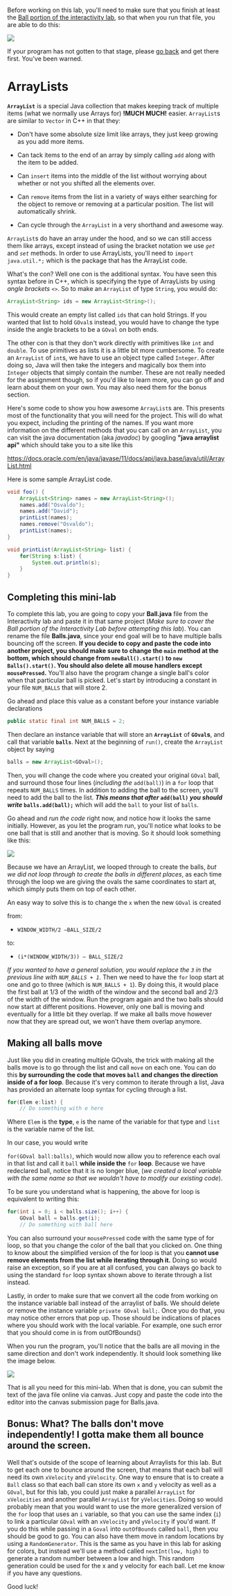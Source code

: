 Before working on this lab, you'll need to make sure that you finish at least the [Ball portion of the interactivity lab](5-Interact.html), so that when you run that file, you are able to do this:

![](lab5media/media/finalball.gif)

If your program has not gotten to that stage, please [go back](5-Interact.html) and get there first.  You've been warned.

# ArrayLists

**```ArrayList```** is a special Java collection that makes keeping track of
multiple items (what we normally use Arrays for) **!MUCH MUCH!** easier.
```ArrayList```s are similar to ```Vector``` in C++ in that they:

  - Don't have some absolute size limit like arrays, they just keep
    growing as you add more items.

  - Can tack items to the end of an array by simply calling ```add``` along
    with the item to be added.

  - Can ```insert``` items into the middle of the list without worrying about
    whether or not you shifted all the elements over.

  - Can ```remove``` items from the list in a
    variety of ways either searching for the object to remove or
    removing at a particular position. The list will automatically
    shrink.

  - Can cycle through the ```ArrayList``` in a very shorthand and awesome
    way.

```ArrayList```s do have an array under the hood, and so we can still access
them like arrays, except instead of using the bracket notation we use
*```get```* and *```set```* methods. In order to use ArrayLists, you'll need to
```import java.util.*;``` which is the package that has the ArrayList code.

What's the con? Well one con is the additional syntax. You have seen
this syntax before in C++, which is specifying the type of ArrayLists by
using *angle brackets* ```<>```. So to make an ```ArrayList``` of type ```String```,
you would do: 
```java
ArrayList<String> ids = new ArrayList<String>();
``` 
This would create an empty list called ```ids``` that can hold Strings. If you wanted that list to hold
```GOval```s instead, you would have to change the type inside the angle
brackets to be a ```GOval``` on both ends.

The other con is that they don't work directly with primitives like
```int``` and ```double```. To use primitives as lists it is a little bit more
cumbersome. To create an ```ArrayList``` of ```int```s, we have to use an object
type called ```Integer```. After doing so, Java will then take the integers
and magically box them into ```Integer``` objects that simply contain the
number. These are not really needed for the assignment though, so if
you'd like to learn more, you can go off and learn about them on your
own. You may also need them for the bonus section.

Here's some code to show you how awesome ```ArrayList```s are. This presents
most of the functionality that you will need for the project. This will
do what you expect, including the printing of the names. If you want
more information on the different methods that you can call on an
```ArrayList```, you can visit the java documentation (aka *javadoc*) by googling **"java arraylist
api"** which should take you to a site like this

<https://docs.oracle.com/en/java/javase/11/docs/api/java.base/java/util/ArrayList.html>

Here is some sample ArrayList code.

```java
void foo() {
    ArrayList<String> names = new ArrayList<String>();
    names.add("Osvaldo");
    names.add("David");
    printList(names);
    names.remove("Osvaldo");
    printList(names);
}

void printList(ArrayList<String> list) {
    for(String s:list) {
        System.out.println(s);
    }
}
```

## **Completing this mini-lab**

To complete this lab, you are going to copy your **Ball.java** file from
the Interactivity lab and paste it in that same project (*Make sure to
cover the Ball portion of the Interactivity Lab before attempting this
lab*). You can rename the file **Balls.java**, since your end goal will
be to have multiple balls bouncing off the screen. **If you decide to copy and paste the code into another project, you should make sure to change the ```main``` method at the bottom, which should change from ```newBall().start()``` to ```new Balls().start()```.  You should also delete all mouse handlers except ```mousePressed```.**  You'll also have the
program change a single ball's color when that particular ball is
picked. Let's start by introducing a constant in your file ```NUM_BALLS```
that will store 2.

Go ahead and place this value as a constant before your instance
variable declarations

```java
public static final int NUM_BALLS = 2;
```

Then declare an instance variable that will store an **```ArrayList```** of
**```GOval```s**, and call that variable **```balls```**. Next at the beginning of
```run()```, create the ```ArrayList``` object by saying
```java
balls = new ArrayList<GOval>();
```
Then, you will change the code where you created your original ```GOval```
ball, and surround those four lines (*including the* ```add(ball)```) in a
```for``` loop that repeats ```NUM_BALLS``` times. In addition to adding the
ball to the screen, you'll need to add the ball to the list. ***This means
that after* ```add(ball)``` *you should write* ```balls.add(ball);```** which will
add the ```ball``` to your list of ```balls```.

Go ahead and *run the code* right now, and notice how it looks the same
initially. However, as you let the program run, you'll notice what looks
to be one ball that is still and another that is moving. So it should look something like this:

![](lab6media/media/buggystep1.gif)

Because we have
an ArrayList, we looped through to create the balls, *but we did not loop
through to create the balls in different places*, as each time through
the loop we are giving the ovals the same coordinates to start at, which
simply puts them on top of each other. 

An easy way to solve this is to change the ```x``` when the new ```GOval``` is created

from:
- ```WINDOW_WIDTH/2 –BALL_SIZE/2```

to:
- ```(i*(WINDOW_WIDTH/3)) – BALL_SIZE/2```

*If you wanted to have a general solution, you would replace the ```3``` in the previous line with ```NUM_BALLS + 1```*.  Then we need to have the ```for``` loop start at one and go to three (which is ```NUM_BALLS + 1```). By
doing this, it would place the first ball at 1/3 of the width of the
window and the second ball and 2/3 of the width of the window. Run the
program again and the two balls should now start at different positions.  However, only one ball is moving and eventually for a little bit they overlap.  If we make all balls move however now that they are spread out, we won't have them overlap anymore.

## **Making all balls move**

Just like you did in creating multiple GOvals, the trick with making all
the balls move is to go through the list and call ```move``` on each one. You
can do this **by surrounding the code that moves ```ball``` and changes
the direction inside of a for loop**. Because it's very common to
iterate through a list, Java has provided an alternate loop syntax for
cycling through a list.

```java
for(Elem e:list) {
    // Do something with e here
```

Where ```Elem``` is the **type**, ```e``` is the name of the variable for that
type and ```list``` is the variable name of the list.

In our case, you would write

```for(GOval ball:balls)```, which would now allow you to reference each
oval in that list and call it ```ball``` **while inside the** ```for```
**loop**.  Because we have redeclared ball, notice that it is no longer blue, (*we created a local variable with the same name so that we wouldn't have to modify our existing code*).  

To be sure you understand what is happening, the above for loop is
equivalent to writing this:

```java
for(int i = 0; i < balls.size(); i++) {
    GOval ball = balls.get(i);
    // Do something with ball here
```

You can also surround your ```mousePressed``` code with the same type of for
loop, so that you change the color of the ball that you clicked on. One
thing to know about the simplified version of the for loop is that you
**cannot use remove elements from the list while iterating through it.**
Doing so would raise an exception, so if you are at all confused, you
can always go back to using the standard ```for``` loop syntax shown above to
iterate through a list instead.

Lastly, in order to make sure that we convert all the code from working on the instance variable ball instead of the arraylist of balls.  We should delete or remove the instance variable ```private GOval ball;```.  Once you do that, you may notice other errors that pop up.  Those should be indications of places where you should work with the local variable.  For example, one such error that you should come in is from outOfBounds()

When you run the program, you'll notice that the balls are all moving in
the same direction and don't work independently. It should look something like the image below.

![](lab6media/media/finalstep.gif)

That is all you need
for this mini-lab. When that is done, you can submit the text of the
java file online via canvas. Just copy and paste the code into the
editor into the canvas submission page for Balls.java.

## **Bonus: What? The balls don't move independently\! I gotta make them all bounce around the screen.**

Well that's outside of the scope of learning about Arraylists for this
lab. But to get each one to bounce around the screen, that means that
each ball will need its own ```xVelocity``` and ```yVelocity```. One way to
ensure that is to create a ```Ball``` class so that each ball can store its
own ```x``` and ```y``` velocity as well as a ```GOval```, but for this lab, you
could just make a parallel ```ArrayList``` for ```xVelocities``` and another
parallel ```ArrayList``` for ```yVelocities```. Doing so would probably mean
that you would want to use the more generalized version of the ```for```
loop that uses an ```i``` variable, so that you can use the same index (```i```)
to link a particular ```GOval``` with an ```xVelocity``` and ```yVelocity``` if
you'd want. If you do this while passing in a ```Goval``` into
```outOfBounds``` called ```ball```, then you should be good to go. You can also
have them move in random locations by using a ```RandomGenerator```.  This is the same as you have in this lab for asking for colors, but instead we'll use a method called ```nextInt(low, high)``` to generate a random number between a low and high. This random generation could be used for the x and y velocity for each ball. Let me know if you have any questions.

Good luck\!
